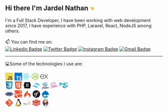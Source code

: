## Hi there I'm Jardel Nathan <img src="https://raw.githubusercontent.com/ABSphreak/ABSphreak/master/gifs/Hi.gif" width="15px">

I'm a Full Stack Developer, I have been working with web development since 2017, I have experience with PHP, Laravel, React, NodeJS among others. 
<br>
<br>
📫 You can find me on:
<br>
[![Linkedin Badge](https://img.shields.io/badge/-Jardel%20Nathan-blue?style=flat-square&logo=Linkedin&logoColor=white&link=https://www.linkedin.com/in/jardel-nathan/)](https://www.linkedin.com/in/jardel-nathan/)
[![Twitter Badge](https://img.shields.io/badge/-@jardelnathan-1ca0f1?style=flat-square&logo=twitter&logoColor=white&link=https://twitter.com/jardelnathan)](https://twitter.com/jardelnathan)
[![Instagram Badge](https://img.shields.io/badge/-Jardel%20Nathan-833AB4?style=flat-square&logo=instagram&logoColor=white&link=https://www.instagram.com/jardelnathan/)](https://www.instagram.com/jardelnathan/)
[![Gmail Badge](https://img.shields.io/badge/-Jardel%20Nathan-c14438?style=flat-square&logo=Gmail&logoColor=white&link=mailto:jardelnathan@gmail)](mailto:jardelnathan@gmail)
<hr>
💻Some of the technologies I use are:
<p align="left">
 <img title="JavaScript" src="https://raw.githubusercontent.com/devicons/devicon/master/icons/javascript/javascript-original.svg" alt="javascript" width="25" height="25"/>
 <img title="Typescript" src="https://raw.githubusercontent.com/devicons/devicon/master/icons/typescript/typescript-plain.svg" alt="typescript" width="25" height="25"/><img title="react" src="https://raw.githubusercontent.com/devicons/devicon/master/icons/react/react-original.svg" alt="react" width="25" height="25"/>  <img title="nodejs" src="https://raw.githubusercontent.com/devicons/devicon/master/icons/nodejs/nodejs-plain.svg" alt="nodejs" width="25" height="25"/> <img title="express" src="https://raw.githubusercontent.com/devicons/devicon/master/icons/express/express-original.svg" alt="express" width="25" height="25"/>
<br>
 <img title="CSS" src="https://raw.githubusercontent.com/devicons/devicon/master/icons/css3/css3-original.svg" alt="css3" width="25" height="25"/>
<img title="HTML" src="https://raw.githubusercontent.com/devicons/devicon/master/icons/html5/html5-original.svg" alt="html5" width="25" height="25"/>
<img title="bootstrap" src="https://raw.githubusercontent.com/devicons/devicon/master/icons/bootstrap/bootstrap-plain.svg" alt="bootstrap" width="25" height="25"/>
<img title="Tailwindcss" src="https://raw.githubusercontent.com/devicons/devicon/master/icons/tailwindcss/tailwindcss-plain.svg" alt="bootstrap" width="25" height="25"/>
<img title="Jquery" src="https://raw.githubusercontent.com/devicons/devicon/master/icons/jquery/jquery-original-wordmark.svg" alt="jQuery" width="25" height="25"/>
<img title="Sass" src="https://raw.githubusercontent.com/devicons/devicon/master/icons/sass/sass-original.svg" alt="sass" width="25" height="25"/>
<img title="materialui" src="https://raw.githubusercontent.com/devicons/devicon/master/icons/materialui/materialui-plain.svg" alt="materialui" width="25" height="25"/>
<br>
<img title="PHP" src="https://raw.githubusercontent.com/devicons/devicon/master/icons/php/php-original.svg" alt="php" width="25" height="25"/>
<img title="Laravel" src="https://raw.githubusercontent.com/devicons/devicon/master/icons/laravel/laravel-plain.svg" alt="laravel" width="25" height="25"/>
<img title="Codeigniter" src="https://raw.githubusercontent.com/devicons/devicon/master/icons/codeigniter/codeigniter-plain.svg" alt="codeigniter" width="25" height="25"/>
<img title="Symfony" src="https://raw.githubusercontent.com/devicons/devicon/master/icons/symfony/symfony-original.svg" alt="symfony" width="25" height="25"/>
<img title="Drupal" src="https://raw.githubusercontent.com/devicons/devicon/master/icons/drupal/drupal-plain.svg" alt="drupal" width="25" height="25"/>
<br>
<img title="git" src="https://raw.githubusercontent.com/devicons/devicon/master/icons/git/git-original.svg" alt="git" width="25" height="25"/>
<img title="Linux" src="https://raw.githubusercontent.com/devicons/devicon/master/icons/linux/linux-original.svg" alt="linux" width="25" height="25"/>
<img title="MySql" src="https://raw.githubusercontent.com/devicons/devicon/master/icons/mysql/mysql-original-wordmark.svg" alt="mysql" width="25" height="25"/>
 <img title="redis" src="https://raw.githubusercontent.com/devicons/devicon/master/icons/redis/redis-plain.svg" alt="redis" width="25" height="25"/>
 <img title="Jenkins" src="https://raw.githubusercontent.com/devicons/devicon/master/icons/jenkins/jenkins-original.svg" alt="jenkins" width="25" height="25"/>
</p>

<br>




